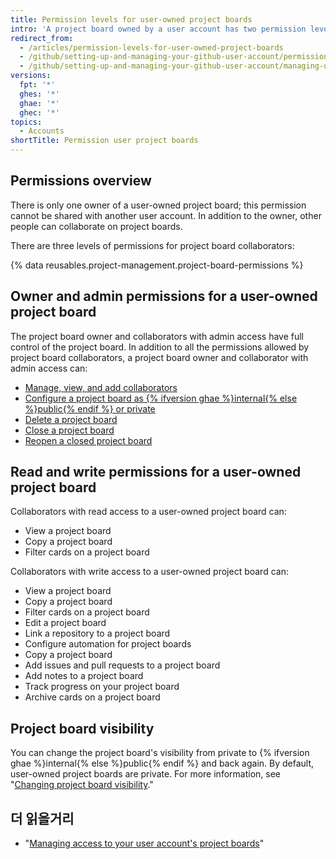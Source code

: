 ```yaml
---
title: Permission levels for user-owned project boards
intro: 'A project board owned by a user account has two permission levels: the project board owner and collaborators.'
redirect_from:
  - /articles/permission-levels-for-user-owned-project-boards
  - /github/setting-up-and-managing-your-github-user-account/permission-levels-for-user-owned-project-boards
  - /github/setting-up-and-managing-your-github-user-account/managing-user-account-settings/permission-levels-for-user-owned-project-boards
versions:
  fpt: '*'
  ghes: '*'
  ghae: '*'
  ghec: '*'
topics:
  - Accounts
shortTitle: Permission user project boards
---
```


## Permissions overview

There is only one owner of a user-owned project board; this permission cannot be shared with another user account. In addition to the owner, other people can collaborate on project boards.

There are three levels of permissions for project board collaborators:

{% data reusables.project-management.project-board-permissions %}

## Owner and admin permissions for a user-owned project board

The project board owner and collaborators with admin access have full control of the project board. In addition to all the permissions allowed by project board collaborators, a project board owner and collaborator with admin access can:

- [Manage, view, and add collaborators](/articles/managing-access-to-your-user-account-s-project-boards)
- [Configure a project board as {% ifversion ghae %}internal{% else %}public{% endif %} or private](/articles/changing-project-board-visibility)
- [Delete a project board](/articles/deleting-a-project-board/)
- [Close a project board](/articles/closing-a-project-board/)
- [Reopen a closed project board](/articles/reopening-a-closed-project-board)

## Read and write permissions for a user-owned project board

Collaborators with read access to a user-owned project board can:

- View a project board
- Copy a project board
- Filter cards on a project board

Collaborators with write access to a user-owned project board can:

- View a project board
- Copy a project board
- Filter cards on a project board
- Edit a project board
- Link a repository to a project board
- Configure automation for project boards
- Copy a project board
- Add issues and pull requests to a project board
- Add notes to a project board
- Track progress on your project board
- Archive cards on a project board

## Project board visibility

You can change the project board's visibility from private to {% ifversion ghae %}internal{% else %}public{% endif %} and back again. By default, user-owned project boards are private. For more information, see "[Changing project board visibility](/articles/changing-project-board-visibility)."

## 더 읽을거리

  - "[Managing access to your user account's project boards](/articles/managing-access-to-your-user-account-s-project-boards)"
